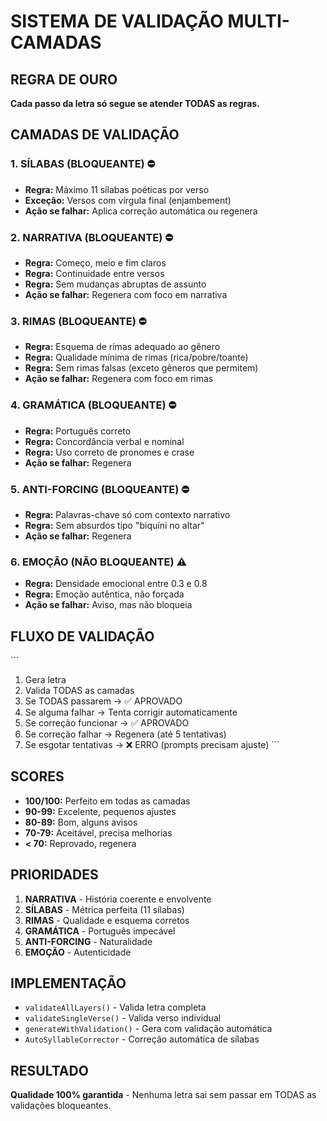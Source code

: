 # SISTEMA DE VALIDAÇÃO MULTI-CAMADAS

## REGRA DE OURO
**Cada passo da letra só segue se atender TODAS as regras.**

## CAMADAS DE VALIDAÇÃO

### 1. SÍLABAS (BLOQUEANTE) ⛔
- **Regra:** Máximo 11 sílabas poéticas por verso
- **Exceção:** Versos com vírgula final (enjambement)
- **Ação se falhar:** Aplica correção automática ou regenera

### 2. NARRATIVA (BLOQUEANTE) ⛔
- **Regra:** Começo, meio e fim claros
- **Regra:** Continuidade entre versos
- **Regra:** Sem mudanças abruptas de assunto
- **Ação se falhar:** Regenera com foco em narrativa

### 3. RIMAS (BLOQUEANTE) ⛔
- **Regra:** Esquema de rimas adequado ao gênero
- **Regra:** Qualidade mínima de rimas (rica/pobre/toante)
- **Regra:** Sem rimas falsas (exceto gêneros que permitem)
- **Ação se falhar:** Regenera com foco em rimas

### 4. GRAMÁTICA (BLOQUEANTE) ⛔
- **Regra:** Português correto
- **Regra:** Concordância verbal e nominal
- **Regra:** Uso correto de pronomes e crase
- **Ação se falhar:** Regenera

### 5. ANTI-FORCING (BLOQUEANTE) ⛔
- **Regra:** Palavras-chave só com contexto narrativo
- **Regra:** Sem absurdos tipo "biquíni no altar"
- **Ação se falhar:** Regenera

### 6. EMOÇÃO (NÃO BLOQUEANTE) ⚠️
- **Regra:** Densidade emocional entre 0.3 e 0.8
- **Regra:** Emoção autêntica, não forçada
- **Ação se falhar:** Aviso, mas não bloqueia

## FLUXO DE VALIDAÇÃO

\`\`\`
1. Gera letra
2. Valida TODAS as camadas
3. Se TODAS passarem → ✅ APROVADO
4. Se alguma falhar → Tenta corrigir automaticamente
5. Se correção funcionar → ✅ APROVADO
6. Se correção falhar → Regenera (até 5 tentativas)
7. Se esgotar tentativas → ❌ ERRO (prompts precisam ajuste)
\`\`\`

## SCORES

- **100/100:** Perfeito em todas as camadas
- **90-99:** Excelente, pequenos ajustes
- **80-89:** Bom, alguns avisos
- **70-79:** Aceitável, precisa melhorias
- **< 70:** Reprovado, regenera

## PRIORIDADES

1. **NARRATIVA** - História coerente e envolvente
2. **SÍLABAS** - Métrica perfeita (11 sílabas)
3. **RIMAS** - Qualidade e esquema corretos
4. **GRAMÁTICA** - Português impecável
5. **ANTI-FORCING** - Naturalidade
6. **EMOÇÃO** - Autenticidade

## IMPLEMENTAÇÃO

- `validateAllLayers()` - Valida letra completa
- `validateSingleVerse()` - Valida verso individual
- `generateWithValidation()` - Gera com validação automática
- `AutoSyllableCorrector` - Correção automática de sílabas

## RESULTADO

**Qualidade 100% garantida** - Nenhuma letra sai sem passar em TODAS as validações bloqueantes.
